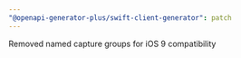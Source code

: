 ```yaml
---
"@openapi-generator-plus/swift-client-generator": patch
---
```


Removed named capture groups for iOS 9 compatibility
